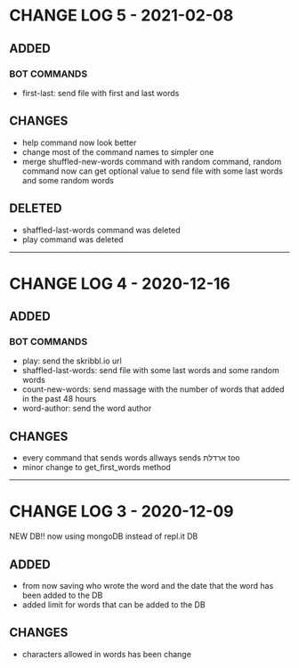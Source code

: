# CHANGE LOG 5 - 2021-02-08

## ADDED

### BOT COMMANDS
- first-last: send file with first and last words

## CHANGES
- help command now look better
- change most of the command names to simpler one
- merge shuffled-new-words command with random command, random command now can get optional value to send file with some last words and some random words

## DELETED
- shaffled-last-words command was deleted
- play command was deleted

---

# CHANGE LOG 4 - 2020-12-16

## ADDED

### BOT COMMANDS
- play: send the skribbl.io url
- shaffled-last-words: send file with some last words and some random words
- count-new-words: send massage with the number of words that added in the past 48 hours
- word-author: send the word author

## CHANGES
- every command that sends words allways sends ארדלת too 
- minor change to get_first_words method

---

# CHANGE LOG 3 - 2020-12-09
  NEW DB!! now using mongoDB instead of repl.it DB

## ADDED

- from now saving who wrote the word and the date that the word has been added to the DB
- added limit for words that can be added to the DB

## CHANGES
- characters allowed in words has been change


